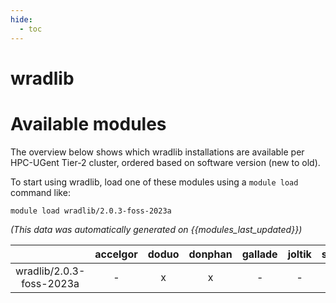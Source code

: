 ```yaml
---
hide:
  - toc
---
```


wradlib
=======

# Available modules


The overview below shows which wradlib installations are available per HPC-UGent Tier-2 cluster, ordered based on software version (new to old).

To start using wradlib, load one of these modules using a `module load` command like:

```shell
module load wradlib/2.0.3-foss-2023a
```

*(This data was automatically generated on {{modules_last_updated}})*  

| |accelgor|doduo|donphan|gallade|joltik|shinx|skitty|
| :---: | :---: | :---: | :---: | :---: | :---: | :---: | :---: |
|wradlib/2.0.3-foss-2023a|-|x|x|-|-|-|x|
